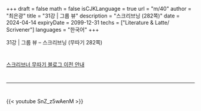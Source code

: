 +++
draft = false
math = false
isCJKLanguage = true
url = "m/40"
author = "최은광"
title = "31강 | 그룹 뷰"
description = "스크리브닝 (282쪽)"
date = 2024-04-14
expiryDate = 2099-12-31
techs = ["Literature & Latte/ Scrivener"]
languages = "한국어"
+++

31강 | 그룹 뷰 – 스크리브닝 (무따기 282쪽)

<!--more--> 

#

[스크리브너 무따기 블로그 이전 안내](../../docs/scrivener/newsroom/scrivener-notice-01/)

#

---

#

{{< youtube SnZ_z5wAenM >}}

#